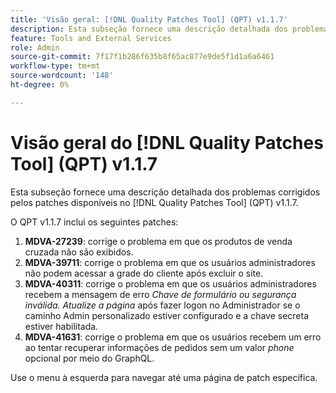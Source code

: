 ```yaml
---
title: 'Visão geral: [!DNL Quality Patches Tool] (QPT) v1.1.7'
description: Esta subseção fornece uma descrição detalhada dos problemas corrigidos pelos patches disponíveis no [!DNL Quality Patches Tool] (QPT) v1.1.7.
feature: Tools and External Services
role: Admin
source-git-commit: 7f17f1b286f635b8f65ac877e9de5f1d1a6a6461
workflow-type: tm+mt
source-wordcount: '148'
ht-degree: 0%

---
```


# Visão geral do [!DNL Quality Patches Tool] (QPT) v1.1.7

Esta subseção fornece uma descrição detalhada dos problemas corrigidos pelos patches disponíveis no [!DNL Quality Patches Tool] (QPT) v1.1.7.

O QPT v1.1.7 inclui os seguintes patches:

1. **MDVA-27239**: corrige o problema em que os produtos de venda cruzada não são exibidos.
1. **MDVA-39711**: corrige o problema em que os usuários administradores não podem acessar a grade do cliente após excluir o site.
1. **MDVA-40311**: corrige o problema em que os usuários administradores recebem a mensagem de erro *Chave de formulário ou segurança inválida. Atualize a página* após fazer logon no Administrador se o caminho Admin personalizado estiver configurado e a chave secreta estiver habilitada.
1. **MDVA-41631**: corrige o problema em que os usuários recebem um erro ao tentar recuperar informações de pedidos sem um valor *phone* opcional por meio do GraphQL.


Use o menu à esquerda para navegar até uma página de patch específica.
